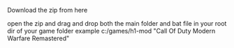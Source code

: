 Download the zip from here 

open the zip and drag and drop both the main folder and bat file in your root dir of your game folder example c:/games/h1-mod "Call Of Duty Modern Warfare Remastered"
